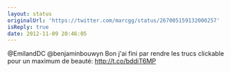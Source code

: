 ```yaml
---
layout: status
originalUrl: 'https://twitter.com/marcgg/status/267005159132000257'
isReply: true
date: 2012-11-09 20:46:05
---
```


@EmilandDC @benjaminbouwyn Bon j'ai fini par rendre les trucs clickable pour un maximum de beauté: http://t.co/bddiT6MP

